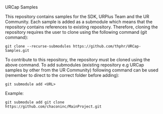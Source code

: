 URCap Samples

This repository contains samples for the SDK, URPlus Team and the UR Community.
Each sample is added as a submodule which means that the repository contains references to existing repository. Therefore, cloning the 
repository requires the user to clone using the following command (git command):

    git clone --recurse-submodules https://github.com/thphr/URCap-Samples.git

To contribute to this repository, the repository must be cloned using the above command. To add submodules (existing repository e.g URCap samples by other from the UR Community) following command can be used (remember to direct to the correct folder before adding):

    git submodule add <URL>

Example:

    git submodule add git clone https://github.com/chaconinc/MainProject.git

